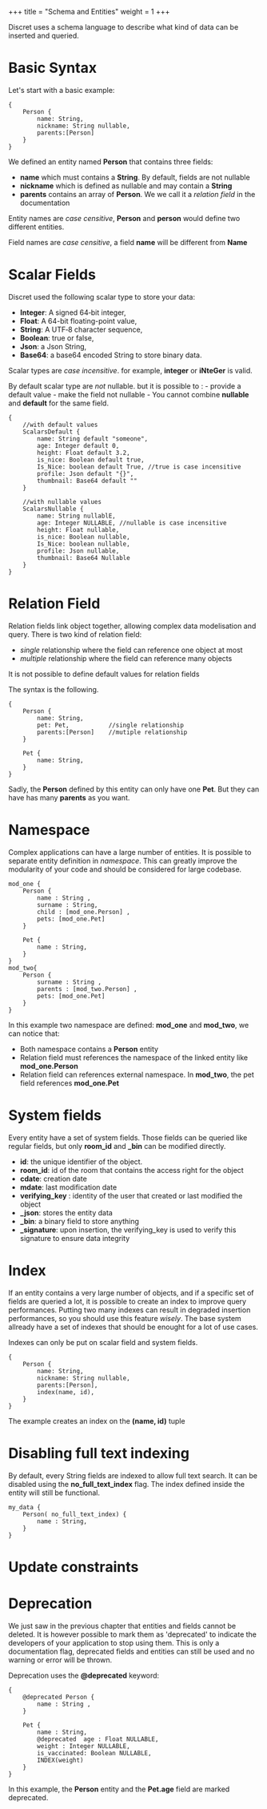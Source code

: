 +++
title = "Schema and Entities"
weight = 1
+++

Discret uses a schema language to describe what kind of data can be inserted and queried.


# Basic Syntax 

Let's start with a basic example:
```gql
{
    Person {
        name: String,
        nickname: String nullable,
        parents:[Person]
    }
}
```
We defined an entity named **Person** that contains three fields:
- **name** which must contains a **String**. By default, fields are not nullable 
- **nickname** which is defined as nullable and may contain a **String**
- **parents** contains an array of **Person**. We we call it a *relation field* in the documentation 

Entity names are *case censitive*, **Person** and  **person** would define two different entities.

Field names are *case censitive*, a field **name** will be different from **Name** 

# Scalar Fields
Discret used the following scalar type to store your data:

- **Integer**: A signed 64‐bit integer,
- **Float**: A 64-bit floating-point value,
- **String**: A UTF‐8 character sequence,
- **Boolean**: true or false,
- **Json**: a Json String,
- **Base64**: a base64 encoded String to store binary data.

Scalar types are *case incensitive*. for example, **integer** or **iNteGer** is valid.

By default scalar type are *not* nullable. but it is possible to :
    - provide a default value
    - make the field not nullable
    - 
You cannot combine **nullable** and **default** for the same field.

```gql
{   
    //with default values
    ScalarsDefault {
        name: String default "someone",
        age: Integer default 0,
        height: Float default 3.2,
        is_nice: Boolean default true,
        Is_Nice: boolean default True, //true is case incensitive
        profile: Json default "{}",                
        thumbnail: Base64 default ""
    }

    //with nullable values
    ScalarsNullable {
        name: String nullablE,
        age: Integer NULLABLE, //nullable is case incensitive
        height: Float nullable,
        is_nice: Boolean nullable,
        Is_Nice: boolean nullable, 
        profile: Json nullable,                 
        thumbnail: Base64 Nullable
    }
}
``` 


# Relation Field
Relation fields link object together, allowing complex data modelisation and query.
There is two kind of relation field:
- *single* relationship where the field can reference one object at most 
- *multiple* relationship where the field can reference many objects

It is not possible to define default values for relation fields 

The syntax is the following.
```gql
{
    Person {
        name: String,
        pet: Pet,           //single relationship
        parents:[Person]    //mutiple relationship
    }

    Pet {
        name: String,
    }
}
```
Sadly, the **Person** defined by this entity can only have one **Pet**. But they can have has many **parents** as you want.

# Namespace
Complex applications can have a large number of entities. It is possible to separate entity definition in *namespace*. This can greatly improve the modularity of your code and should be considered for large codebase.

```gql
mod_one {
    Person {
        name : String ,
        surname : String,
        child : [mod_one.Person] ,
        pets: [mod_one.Pet]
    }

    Pet {
        name : String,
    }
}
mod_two{
    Person {
        surname : String ,
        parents : [mod_two.Person] ,
        pets: [mod_one.Pet]
    }
}

```
In this example two namespace are defined: **mod_one** and **mod_two**, we can notice that:
 - Both namespace contains a **Person** entity
 - Relation field must references the namespace of the linked entity like **mod_one.Person**
 - Relation field can references external namespace. In **mod_two**, the pet field references **mod_one.Pet**



# System fields 
Every entity have a set of system fields. Those fields can be queried like regular fields, but only **room_id** and **_bin** can be modified directly.

- **id**: the unique identifier of the object.
- **room_id**: id of the room that contains the access right for the object
- **cdate**: creation date
- **mdate**: last modification date
- **verifying_key** : identity of the user that created or last modified the object
- **_json**: stores the entity data
- **_bin**: a binary field to store anything
- **_signature**: upon insertion, the verifying_key is used to verify this signature to ensure data integrity


# Index
If an entity contains a very large number of objects, and if a specific set of fields are queried a lot, it is possible to create an index to improve query performances. Putting two many indexes can result in degraded insertion performances, so you should use this feature *wisely*. The base system allready have a set of indexes that should be enought for a lot of use cases. 
 
Indexes can only be put on scalar field and system fields. 
```gql
{
    Person {
        name: String,
        nickname: String nullable,
        parents:[Person],
        index(name, id),
    }
}
```
The example creates an index on the **(name, id)** tuple


# Disabling full text indexing
By default, every String fields are indexed to allow full text search. It can be disabled using the **no_full_text_index** flag.
The index defined inside the entity will still be functional.

```gql
my_data {
    Person( no_full_text_index) {
        name : String,
    }
}
```

# Update constraints




# Deprecation
We just saw in the previous chapter that entities and fields cannot be deleted. It is however possible to mark them as 'deprecated' to indicate the developers of your application to stop using them. This is only a documentation flag, deprecated fields and entities can still be used and no warning or error will be thrown.

Deprecation uses the **@deprecated** keyword:
```gql
{
    @deprecated Person {
        name : String ,
    }

    Pet {
        name : String,
        @deprecated  age : Float NULLABLE,
        weight : Integer NULLABLE,
        is_vaccinated: Boolean NULLABLE,
        INDEX(weight)
    }
}
```
In this example, the **Person** entity and the **Pet.age** field are marked deprecated. 




